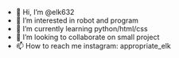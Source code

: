 - 👋 Hi, I’m @elk632
- 👀 I’m interested in robot and program
- 🌱 I’m currently learning python/html/css
- 💞️ I’m looking to collaborate on small project
- 📫 How to reach me        instagram: appropriate_elk

<!---
elk632/elk632 is a ✨ special ✨ repository because its `README.md` (this file) appears on your GitHub profile.
You can click the Preview link to take a look at your changes.
--->
